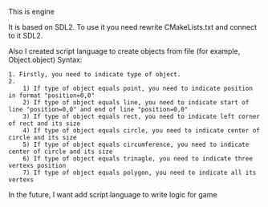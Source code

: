 This is engine

It is based on SDL2. To use it you need rewrite CMakeLists.txt and connect to it SDL2.


Also I created script language to create objects from file (for example, Object.object)
Syntax:

    1. Firstly, you need to indicate type of object.
    2.
        1) If type of object equals point, you need to indicate position in format "position=0,0"
        2) If type of object equals line, you need to indicate start of line "position=0,0" and end of line "position=0,0"
        3) If type of object equals rect, you need to indicate left corner of rect and its size
        4) If type of object equals circle, you need to indicate center of circle and its size
        5) If type of object equals circumference, you need to indicate center of circle and its size
        6) If type of object equals trinagle, you need to indicate three vertexs position
        7) If type of object equals polygon, you need to indicate all its vertexs

In the future, I want add script language to write logic for game
